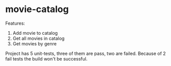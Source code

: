 # movie-catalog

Features:
1. Add movie to catalog
2. Get all movies in catalog
3. Get movies by genre

Project has 5 unit-tests, three of them are pass, two are failed.
Because of 2 fail tests the build won't be successful.